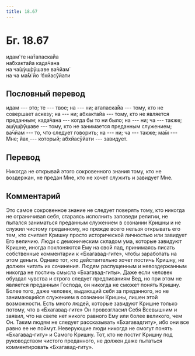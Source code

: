 ```yaml
---
title: 18.67
---
```


# Бг. 18.67
идам̇ те на̄тапаска̄йа<br/>
на̄бхакта̄йа када̄чана<br/>
на ча̄ш́уш́рӯшаве ва̄чйам̇<br/>
на ча ма̄м̇ йо ’бхйасӯйати
## Пословный перевод

идам --- это; те --- твое; на --- ни; атапаска̄йа --- тому, кто не
совершает аскезу; на --- ни; абхакта̄йа --- тому, кто не является
преданным; када̄чана --- когда бы то ни было; на --- ни; ча --- также;
аш́уш́рӯшаве --- тому, кто не занимается преданным служением; ва̄чйам ---
то, что следует говорить; на --- ни; ча --- также; ма̄м --- Мне; йах̣ ---
который; абхйасӯйати --- завидует.

## Перевод

Никогда не открывай этого сокровенного знания тому, кто не воздержан, не
предан Мне, кто не хочет служить и завидует Мне.

## Комментарий

Это самое сокровенное знание не следует поверять тому, кто никогда не
ограничивал себя, стараясь исполнить заповеди религии, не пытался
заниматься преданным служением в сознании Кришны и не служил чистому
преданному, но прежде всего нельзя открывать его тем, кто считает Кришну
просто исторической личностью или завидует Его величию. Люди с
демоническим складом ума, которые завидуют Кришне, иногда поклоняются
Ему на свой лад, принимаясь писать собственные комментарии к
«Бхагавад-гите», чтобы заработать на этом деньги. Однако тот, кто
действительно хочет постичь Кришну, не должен читать их сочинения. Людям
распущенным и невоздержанным никогда не постичь смысла «Бхагавад-гиты».
Даже если человек обуздал чувства и строго следует предписаниям Вед, но
при этом не является преданным Господа, он никогда не сможет понять
Кришну. Более того, даже человек, выдающий себя за преданного, но не
занимающийся служением в сознании Кришны, лишен этой возможности. Есть
много людей, которые завидуют Кришне только потому, что в
«Бхагавад-гите» Он провозгласил Себя Всевышним и заявил, что на свете
нет никого равного Ему или более великого, чем Он. Таким людям не
следует рассказывать «Бхагавадгиту», ибо они все равно ее не поймут.
Неверующие люди никогда не смогут понять «Бхагавад-гиту» и Самого
Кришну. Тот, кто не постиг Кришну под руководством чистого преданного,
не должен даже пытаться комментировать «Бхагавад-гиту».
